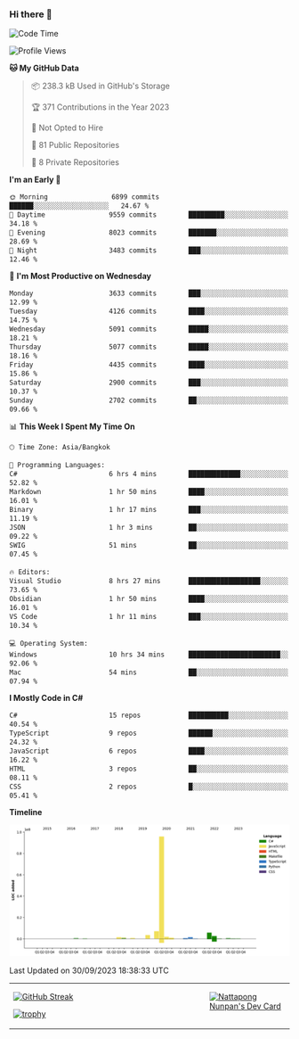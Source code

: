 ### Hi there 👋

<!--START_SECTION:waka-->
![Code Time](http://img.shields.io/badge/Code%20Time-745%20hrs%2028%20mins-blue)

![Profile Views](http://img.shields.io/badge/Profile%20Views-0-blue)

**🐱 My GitHub Data** 

> 📦 238.3 kB Used in GitHub's Storage 
 > 
> 🏆 371 Contributions in the Year 2023
 > 
> 🚫 Not Opted to Hire
 > 
> 📜 81 Public Repositories 
 > 
> 🔑 8 Private Repositories 
 > 
**I'm an Early 🐤** 

```text
🌞 Morning                6899 commits        ██████░░░░░░░░░░░░░░░░░░░   24.67 % 
🌆 Daytime                9559 commits        █████████░░░░░░░░░░░░░░░░   34.18 % 
🌃 Evening                8023 commits        ███████░░░░░░░░░░░░░░░░░░   28.69 % 
🌙 Night                  3483 commits        ███░░░░░░░░░░░░░░░░░░░░░░   12.46 % 
```
📅 **I'm Most Productive on Wednesday** 

```text
Monday                   3633 commits        ███░░░░░░░░░░░░░░░░░░░░░░   12.99 % 
Tuesday                  4126 commits        ████░░░░░░░░░░░░░░░░░░░░░   14.75 % 
Wednesday                5091 commits        █████░░░░░░░░░░░░░░░░░░░░   18.21 % 
Thursday                 5077 commits        █████░░░░░░░░░░░░░░░░░░░░   18.16 % 
Friday                   4435 commits        ████░░░░░░░░░░░░░░░░░░░░░   15.86 % 
Saturday                 2900 commits        ███░░░░░░░░░░░░░░░░░░░░░░   10.37 % 
Sunday                   2702 commits        ██░░░░░░░░░░░░░░░░░░░░░░░   09.66 % 
```


📊 **This Week I Spent My Time On** 

```text
🕑︎ Time Zone: Asia/Bangkok

💬 Programming Languages: 
C#                       6 hrs 4 mins        █████████████░░░░░░░░░░░░   52.82 % 
Markdown                 1 hr 50 mins        ████░░░░░░░░░░░░░░░░░░░░░   16.01 % 
Binary                   1 hr 17 mins        ███░░░░░░░░░░░░░░░░░░░░░░   11.19 % 
JSON                     1 hr 3 mins         ██░░░░░░░░░░░░░░░░░░░░░░░   09.22 % 
SWIG                     51 mins             ██░░░░░░░░░░░░░░░░░░░░░░░   07.45 % 

🔥 Editors: 
Visual Studio            8 hrs 27 mins       ██████████████████░░░░░░░   73.65 % 
Obsidian                 1 hr 50 mins        ████░░░░░░░░░░░░░░░░░░░░░   16.01 % 
VS Code                  1 hr 11 mins        ███░░░░░░░░░░░░░░░░░░░░░░   10.34 % 

💻 Operating System: 
Windows                  10 hrs 34 mins      ███████████████████████░░   92.06 % 
Mac                      54 mins             ██░░░░░░░░░░░░░░░░░░░░░░░   07.94 % 
```

**I Mostly Code in C#** 

```text
C#                       15 repos            ██████████░░░░░░░░░░░░░░░   40.54 % 
TypeScript               9 repos             ██████░░░░░░░░░░░░░░░░░░░   24.32 % 
JavaScript               6 repos             ████░░░░░░░░░░░░░░░░░░░░░   16.22 % 
HTML                     3 repos             ██░░░░░░░░░░░░░░░░░░░░░░░   08.11 % 
CSS                      2 repos             █░░░░░░░░░░░░░░░░░░░░░░░░   05.41 % 
```



**Timeline**

![Lines of Code chart](https://raw.githubusercontent.com/aixasz/aixasz/main/assets/bar_graph.png)


 Last Updated on 30/09/2023 18:38:33 UTC
<!--END_SECTION:waka-->

<table>
<tr>
<td width="70%" valign="top">
 
 [![GitHub Streak](http://github-readme-streak-stats.herokuapp.com?user=aixasz&theme=github-dark&hide_border=true&date_format=%5BY%20%5DM%20j)](https://git.io/streak-stats)

 [![trophy](https://github-profile-trophy.vercel.app/?username=aixasz&theme=onedark)](https://github.com/ryo-ma/github-profile-trophy)
 </td>
<td width="30%" valign="top">
 
<a href="https://app.daily.dev/aixasz"><img src="https://api.daily.dev/devcards/403207936e6547c9a85ea449e9f3abe8.png?r=re8" alt="Nattapong Nunpan's Dev Card"/></a>

 </td>
</tr>
</table>
 
